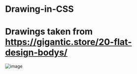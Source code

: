 # Drawing-in-CSS
# Drawings taken from https://gigantic.store/20-flat-design-bodys/
![image](https://user-images.githubusercontent.com/112508787/205755324-824fc90d-dd80-417a-a325-cc928c0ec29f.png)
